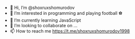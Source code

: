- 👋 Hi, I’m @shoxruxshomurodov
- 👀 I’m interested in programming and playing football ⚽
- 🌱 I’m currently learning JavaScript
- 💞️ I’m looking to collaborate on ...
- 📫 How to reach me https://t.me/shoxruxshomurodov1998

<!---
shoxruxshomurodov/shoxruxshomurodov is a ✨ special ✨ repository because its `README.md` (this file) appears on your GitHub profile.
You can click the Preview link to take a look at your changes.
--->
